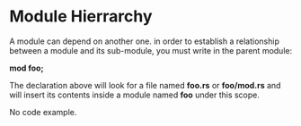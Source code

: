 # Module Hierrarchy

A module can depend on another one. in order to establish a relationship between a module
and its sub-module, you must write in the parent module:

**mod foo;**

The declaration above will look for a file named **foo.rs** or **foo/mod.rs** and will
insert its contents inside a module named **foo** under this scope.


No code example.

